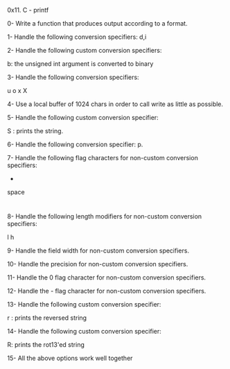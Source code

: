 0x11. C - printf

0- Write a function that produces output according to a format.

1- Handle the following conversion specifiers: d,i

2- Handle the following custom conversion specifiers:

b: the unsigned int argument is converted to binary

3- Handle the following conversion specifiers:

u
o
x
X

4- Use a local buffer of 1024 chars in order to call write as little as possible.

5- Handle the following custom conversion specifier:

S : prints the string.

6- Handle the following conversion specifier: p.

7- Handle the following flag characters for non-custom conversion specifiers:

+
space
#

8- Handle the following length modifiers for non-custom conversion specifiers:

l
h

9- Handle the field width for non-custom conversion specifiers.

10- Handle the precision for non-custom conversion specifiers.

11- Handle the 0 flag character for non-custom conversion specifiers.

12- Handle the - flag character for non-custom conversion specifiers.

13- Handle the following custom conversion specifier:

r : prints the reversed string

14- Handle the following custom conversion specifier:

R: prints the rot13'ed string

15- All the above options work well together
